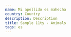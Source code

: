 ```yaml
---
name: Mi apellido es mahecha
country: Country
description: Description
title: Sample 11ty - Animals
tags: es
---
```

